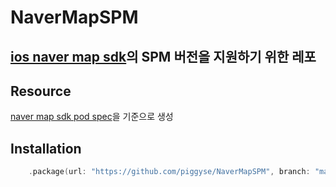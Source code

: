# NaverMapSPM
## [ios naver map sdk](https://navermaps.github.io/ios-map-sdk/guide-ko/1.html)의 SPM 버전을 지원하기 위한 레포

## Resource
[naver map sdk pod spec](https://github.com/CocoaPods/Specs/blob/master/Specs/8/a/6/NMapsMap/3.16.2/NMapsMap.podspec.json)을 기준으로 생성

## Installation
```swift
    .package(url: "https://github.com/piggyse/NaverMapSPM", branch: "main")
```
